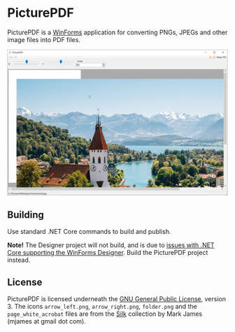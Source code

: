 # PicturePDF
PicturePDF is a [WinForms] application for converting PNGs, JPEGs and other
image files into PDF files.

![Screenshot of PicturePDF, working on a picture of an area in Switzerland](screenshot.png)

## Building
Use standard .NET Core commands to build and publish.

**Note!** The Designer project will not build, and is due to [issues with
.NET Core supporting the WinForms Designer]. Build the PicturePDF project
instead.

## License
PicturePDF is licensed underneath the [GNU General Public License], version 3.
The icons `arrow_left.png`, `arrow_right.png`, `folder.png` and the
`page_white_acrobat` files are from the [Silk] collection by Mark James
(mjames at gmail dot com).

[WinForms]: https://docs.microsoft.com/en-us/dotnet/framework/winforms/
[issues with .NET Core supporting the WinForms Designer]: https://github.com/dotnet/winforms/issues/147
[GNU General Public License]: https://www.gnu.org/licenses/gpl-3.0.html
[Silk]: http://www.famfamfam.com/lab/icons/silk/
